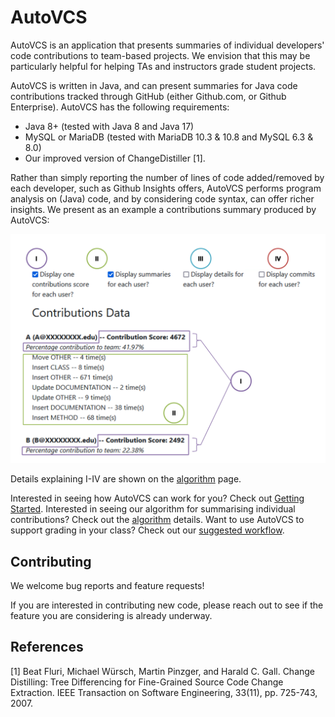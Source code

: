 # AutoVCS

AutoVCS is an application that presents summaries of individual developers' code contributions to team-based projects.  We envision that this may be particularly helpful for helping TAs and instructors grade student projects.


AutoVCS is written in Java, and can present summaries for Java code contributions tracked through GitHub (either Github.com, or Github Enterprise).  AutoVCS has the following requirements:
- Java 8+ (tested with Java 8 and Java 17)
- MySQL or MariaDB (tested with MariaDB 10.3 & 10.8 and MySQL 6.3 & 8.0)
- Our improved version of ChangeDistiller [1].


Rather than simply reporting the number of lines of code added/removed by each developer, such as Github Insights offers, AutoVCS performs program analysis on (Java) code, and by considering code syntax, can offer richer insights.  We present as an example a contributions summary produced by AutoVCS:

![](figures/AutoVCS_ContributionsData_Annotated.png)

Details explaining I-IV are shown on the [algorithm](AutoVCS-Algorithm.md) page.

Interested in seeing how AutoVCS can work for you?  Check out [Getting Started](Getting-Started.md).  Interested in seeing our algorithm for summarising individual contributions?  Check out the [algorithm](AutoVCS-Algorithm.md) details.  Want to use AutoVCS to support grading in your class?  Check out our [suggested workflow](Using-AutoVCS.md).

## Contributing

We welcome bug reports and feature requests!  

If you are interested in contributing new code, please reach out to see if the feature you are considering is already underway.


## References


[1] Beat Fluri, Michael Würsch, Martin Pinzger, and Harald C. Gall. Change Distilling: Tree Differencing for Fine-Grained Source Code Change Extraction. IEEE Transaction on Software Engineering, 33(11), pp. 725-743, 2007.
